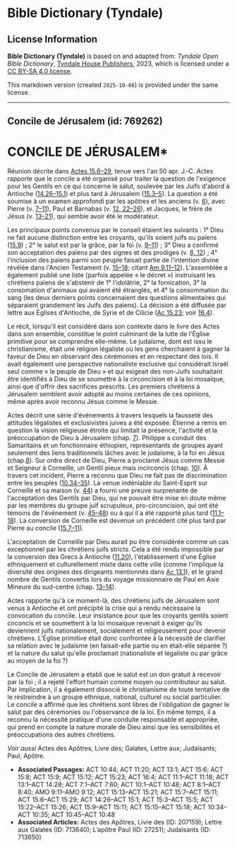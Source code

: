 # Bible Dictionary (Tyndale)

## License Information

**Bible Dictionary (Tyndale)** is based on and adapted from: _Tyndale Open Bible Dictionary_, [Tyndale House Publishers](https://tyndaleopenresources.com/), 2023, which is licensed under a [CC BY-SA 4.0 license](https://creativecommons.org/licenses/by-sa/4.0/legalcode.en).

This markdown version (created `2025-10-06`) is provided under the same license.



--------------------------------

## Concile de Jérusalem (id: 769262)

CONCILE DE JÉRUSALEM\*
======================

Réunion décrite dans [Actes 15\.6–29](https://ref.ly/Acts15:6-Acts15:29), tenue vers l'an 50 apr. J.‑C. Actes rapporte que le concile a été organisé pour traiter la question de l'exigence pour les Gentils en ce qui concerne le salut, soulevée par les Juifs d'abord à Antioche ([14\.26–15\.1](https://ref.ly/Acts14:26-Acts15:1)) et plus tard à Jérusalem ([15\.3–5](https://ref.ly/Acts15:3-Acts15:5)). La question a été soumise à un examen approfondi par les apôtres et les anciens (v. [6](https://ref.ly/Acts15:6)), avec Pierre (v. [7–11](https://ref.ly/Acts15:7-Acts15:11)), Paul et Barnabas (v. [12, 22–26](https://ref.ly/Acts15:12,Acts15:22-Acts15:26)), et Jacques, le frère de Jésus (v. [13–21](https://ref.ly/Acts15:13-Acts15:21)), qui semble avoir été le modérateur.

Les principaux points convenus par le conseil étaient les suivants : 1° Dieu ne fait aucune distinction entre les croyants, qu'ils soient juifs ou païens ([15\.9](https://ref.ly/Acts15:9)) ; 2° le salut est par la grâce, par la foi (v. [9–11](https://ref.ly/Acts15:9-Acts15:11)) ; 3° Dieu a confirmé son acceptation des païens par des signes et des prodiges (v. [8, 12](https://ref.ly/Acts15:8,Acts15:12)) ; 4° l'inclusion des païens parmi son peuple faisait partie de l'intention divine révélée dans l'Ancien Testament (v. [15–18](https://ref.ly/Acts15:15-Acts15:18); citant [Am 9\.11–12](https://ref.ly/Amos9:11-Amos9:12)). L'assemblée a également publié une liste (parfois appelée « le décret ») instruisant les chrétiens païens de s'abstenir de 1° l'idolâtrie, 2° la fornication, 3° la consomation d'animaux qui avaient été étranglés, et 4° la consommation du sang (les deux derniers points concernaient des questions alimentaires qui séparaient grandement les Juifs des païens). La décision a été diffusée par lettre aux Églises d'Antioche, de Syrie et de Cilicie ([Ac 15\.23](https://ref.ly/Acts15:23); voir [16\.4](https://ref.ly/Acts16:4)).

Le récit, lorsqu'il est considéré dans son contexte dans le livre des Actes dans son ensemble, constitue le point culminant de la lutte de l'Église primitive pour se comprendre elle\-même. Le judaïsme, dont est issu le christianisme, était une religion légaliste où les gens cherchaient à gagner la faveur de Dieu en observant des cérémonies et en respectant des lois. Il avait également une perspective nationaliste exclusive qui considérait Israël seul comme « le peuple de Dieu » et qui exigeait des non\-Juifs souhaitant être identifiés à Dieu de se soumettre à la circoncision et à la loi mosaïque, ainsi que d'offrir des sacrifices prescrits. Les premiers chrétiens à Jérusalem semblent avoir adopté au moins certaines de ces opinions, même après avoir reconnu Jésus comme le Messie.

Actes décrit une série d'événements à travers lesquels la fausseté des attitudes légalistes et exclusivistes juives a été exposée. Étienne a remis en question la vision religieuse étroite qui limitait la présence, l'activité et la préoccupation de Dieu à Jérusalem (chap. [7](https://ref.ly/Acts7:1-Acts7:60)). Philippe a conduit des Samaritains et un fonctionnaire éthiopien, représentants de groupes ayant seulement des liens traditionnels lâches avec le judaïsme, à la foi en Jésus (chap.[8](https://ref.ly/Acts8:1-Acts8:40)). Sur ordre direct de Dieu, Pierre a proclamé Jésus comme Messie et Seigneur à Corneille, un Gentil pieux mais incirconcis (chap. [10](https://ref.ly/Acts10:1-Acts10:48)). À travers cet incident, Pierre a reconnu que Dieu ne fait pas de discrimination entre les peuples ([10\.34–35](https://ref.ly/Acts10:34-Acts10:35)). La venue indéniable du Saint\-Esprit sur Corneille et sa maison (v. [44](https://ref.ly/Acts10:44)) a fourni une preuve surprenante de l'acceptation des Gentils par Dieu, qui ne pouvait être mise en doute même par les membres du groupe juif scrupuleux, pro\-circoncision, qui ont été témoins de l'événement (v. [45–48](https://ref.ly/Acts10:45-Acts10:48)) ou à qui il a été rapporté plus tard ([11\.1–18](https://ref.ly/Acts11:1-Acts11:18)). La conversion de Corneille est devenue un précédent cité plus tard par Pierre au concile ([15\.7–11](https://ref.ly/Acts15:7-Acts15:11)).

L'acceptation de Corneille par Dieu aurait pu être considérée comme un cas exceptionnel par les chrétiens juifs stricts. Cela a été rendu impossible par la conversion des Grecs à Antioche ([11\.20](https://ref.ly/Acts11:20)), l'établissement d'une Église ethniquement et culturellement mixte dans cette ville (comme l'implique la diversité des origines des dirigeants mentionnés dans [Ac 13\.1](https://ref.ly/Acts13:1)), et le grand nombre de Gentils convertis lors du voyage missionnaire de Paul en Asie Mineure du sud\-centre (chap. [13–14](https://ref.ly/Acts13:1-Acts14:28)).

Actes rapporte qu'à ce moment\-là, des chrétiens juifs de Jérusalem sont venus à Antioche et ont précipité la crise qui a rendu nécessaire la convocation du concile. Leur insistance pour que les croyants gentils soient circoncis et se soumettent à la loi mosaïque revenait à exiger qu'ils deviennent juifs nationalement, socialement et religieusement pour devenir chrétiens. L'Église primitive était donc confrontée à la nécessité de clarifier sa relation avec le judaïsme (en faisait\-elle partie ou en était\-elle séparée ?) et la nature du salut qu'elle proclamait (nationaliste et légaliste ou par grâce au moyen de la foi ?)

Le Concile de Jérusalem a établi que le salut est un don gratuit à recevoir par la foi ; il a rejeté l'effort humain comme moyen ou contributeur au salut. Par implication, il a également dissocié le christianisme de toute tentative de le restreindre à un groupe ethnique, national, culturel ou social particulier. Le concile a affirmé que les chrétiens sont libres de l'obligation de gagner le salut par des cérémonies ou l'observance de la loi. En même temps, il a reconnu la nécessité pratique d'une conduite responsable et appropriée, qui prend en compte la nature morale de Dieu ainsi que les sensibilités et préoccupations des autres chrétiens.

*Voir aussi* Actes des Apôtres, Livre des; Galates, Lettre aux; Judaïsants; Paul, Apôtre.

* **Associated Passages:** ACT 10:44; ACT 11:20; ACT 13:1; ACT 15:6; ACT 15:8; ACT 15:9; ACT 15:12; ACT 15:23; ACT 16:4; ACT 11:1–ACT 11:18; ACT 13:1–ACT 14:28; ACT 7:1–ACT 7:60; ACT 10:1–ACT 10:48; ACT 8:1–ACT 8:40; AMO 9:11–AMO 9:12; ACT 15:13–ACT 15:21; ACT 15:7–ACT 15:11; ACT 15:6–ACT 15:29; ACT 14:26–ACT 15:1; ACT 15:3–ACT 15:5; ACT 15:22–ACT 15:26; ACT 15:9–ACT 15:11; ACT 15:15–ACT 15:18; ACT 10:34–ACT 10:35; ACT 10:45–ACT 10:48
* **Associated Articles:** Actes des Apôtres, Livre des (ID: 207159); Lettre aux Galates (ID: 713640); L’apôtre Paul (ID: 27251); Judaïsants (ID: 713650)

